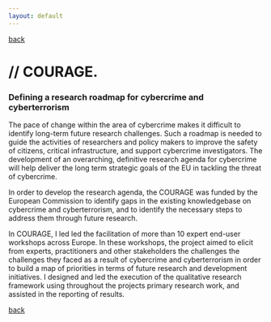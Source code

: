 ```yaml
---
layout: default
---
```


[back](./)
 
# // COURAGE. 
 
### Defining a research roadmap for cybercrime and cyberterrorism 

The pace of change within the area of cybercrime makes it difficult to identify long-term future research challenges. Such a roadmap is needed to guide the activities of researchers and policy makers to improve the safety of citizens, critical infrastructure, and support cybercrime investigators. The development of an overarching, definitive research agenda for cybercrime will help deliver the long term strategic goals of the EU in tackling the threat of cybercrime. 

In order to develop the research agenda, the COURAGE was funded by the European Commission to identify gaps in the existing knowledgebase on cybercrime and cyberterrorism, and to identify the necessary steps to address them through future research. 

In COURAGE, I led led the facilitation of more than 10 expert end-user workshops across Europe. In these workshops, the project aimed to elicit from experts, practitioners and other stakeholders the challenges the challenges they faced as a result of cybercrime and cyberterrorism in order to build a map of priorities in terms of future research and development initiatives. I designed and led the execution of the qualitative research framework using throughout the projects primary research work, and assisted in the reporting of results. 
 
 [back](./)
